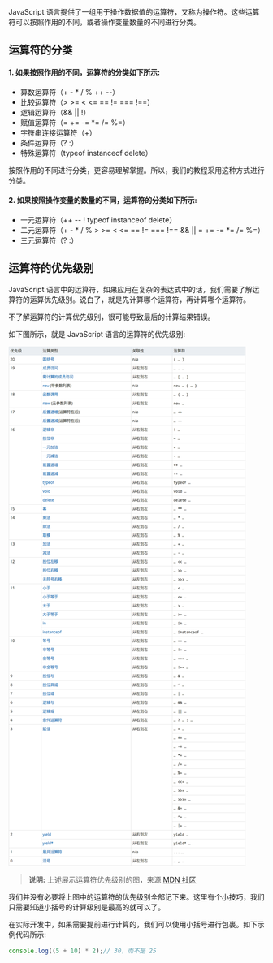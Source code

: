 JavaScript 语言提供了一组用于操作数据值的运算符，又称为操作符。这些运算符可以按照作用的不同，或者操作变量数量的不同进行分类。

## 运算符的分类

#### 1. 如果按照作用的不同，运算符的分类如下所示:

- 算数运算符（+  -  *  /  %  ++  --）
- 比较运算符（>  >=  <  <=  ==  !=  ===  !==）
- 逻辑运算符（&&  ||  !）
- 赋值运算符（=  +=  -=  *=  /=  %=）
- 字符串连接运算符（+）
- 条件运算符（? :）
- 特殊运算符（typeof  instanceof  delete）

按照作用的不同进行分类，更容易理解掌握。所以，我们的教程采用这种方式进行分类。

#### 2. 如果按照操作变量的数量的不同，运算符的分类如下所示:

- 一元运算符（++  -- ! typeof  instanceof  delete）
- 二元运算符（+  -  *  /  % >  >=  <  <=  ==  !=  ===  !== &&  || =  +=  -=  *=  /=  %=）
- 三元运算符（? :）

## 运算符的优先级别

JavaScript 语言中的运算符，如果应用在复杂的表达式中的话，我们需要了解运算符的运算优先级别。说白了，就是先计算哪个运算符，再计算哪个运算符。

不了解运算符的计算优先级别，很可能导致最后的计算结果错误。

如下图所示，就是 JavaScript 语言的运算符的优先级别:

![](images/01.png)

> **说明:** 上述展示运算符优先级别的图，来源 [MDN 社区](https://developer.mozilla.org/zh-CN/docs/Web/JavaScript/Reference/Operators/Operator_Precedence#Table)

我们并没有必要将上图中的运算符的优先级别全部记下来。这里有个小技巧，我们只需要知道小括号的计算级别是最高的就可以了。

在实际开发中，如果需要提前进行计算的，我们可以使用小括号进行包裹。如下示例代码所示:

```javascript
console.log((5 + 10) * 2);// 30，而不是 25
```